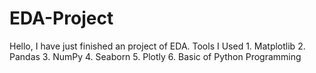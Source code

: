 # EDA-Project
Hello, I have just finished an project of EDA. Tools I Used 1. Matplotlib 2. Pandas 3. NumPy 4. Seaborn 5. Plotly 6. Basic of Python Programming
